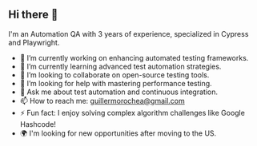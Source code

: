 ## Hi there 👋
I'm an Automation QA with 3 years of experience, specialized in Cypress and Playwright.

- 🔭 I’m currently working on enhancing automated testing frameworks.
- 🌱 I’m currently learning advanced test automation strategies.
- 👯 I’m looking to collaborate on open-source testing tools.
- 🤔 I’m looking for help with mastering performance testing.
- 💬 Ask me about test automation and continuous integration.
- 📫 How to reach me: [guillermorochea@gmail.com](mailto:guillermorochea@gmail.com)
- ⚡ Fun fact: I enjoy solving complex algorithm challenges like Google Hashcode!
- 🌍 I'm looking for new opportunities after moving to the US.

